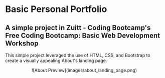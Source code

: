 <h1>Basic Personal Portfolio</h1>

<h2>A simple project in Zuitt - Coding Bootcamp's Free Coding Bootcamp: Basic Web Development Workshop</h2>

<p>
    This simple project leveraged the use of HTML, CSS, and Bootstrap to create a visually appealing About's landing page.
</p>

<div align="center">![About Preview](images/about_landing_page.png)</div>
